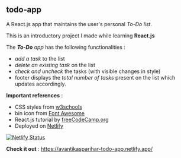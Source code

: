 ## todo-app

A React.js app that maintains the user's personal *To-Do list*.

This is an introductory project I made while learning **React.js**

The *__To-Do__ app* has the following functionalities :
* *add a task* to the list 
* *delete an existing task* on the list
* *check and uncheck* the tasks (with visible changes in style)
* footer displays the *total number of tasks* present on the list which updates accordingly. 

__Important references__ :
* CSS styles from [w3schools](https://www.w3schools.com/css/)
* bin icon from [Font Awesome](https://fontawesome.com/v4.7.0/icons/)
* React.js tutorial by [freeCodeCamp.org](https://www.youtube.com/watch?v=DLX62G4lc44&t=968s)
* Deployed on [Netlify](https://app.netlify.com/)

[![Netlify Status](https://api.netlify.com/api/v1/badges/8180efbe-ac54-4141-ab98-7004e5f836a6/deploy-status)](https://app.netlify.com/sites/avantikasparihar-todo-app/deploys)

__Check it out__ : https://avantikasparihar-todo-app.netlify.app/
